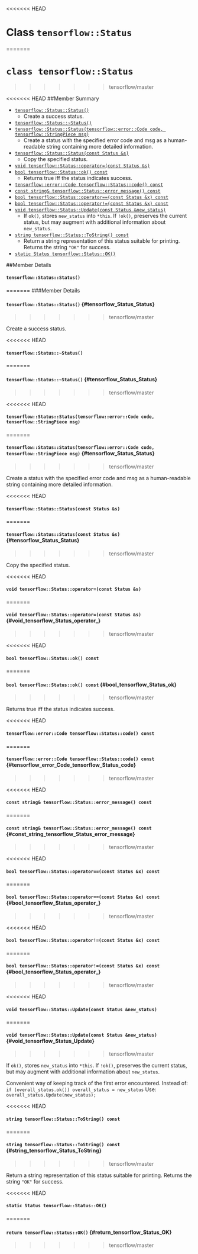 <<<<<<< HEAD
# Class `tensorflow::Status` <a class="md-anchor" id="AUTOGENERATED-class--tensorflow--status-"></a>
=======
# `class tensorflow::Status`
>>>>>>> tensorflow/master





<<<<<<< HEAD
##Member Summary <a class="md-anchor" id="AUTOGENERATED-member-summary"></a>

* [`tensorflow::Status::Status()`](#tensorflow_Status_Status)
  * Create a success status.
* [`tensorflow::Status::~Status()`](#tensorflow_Status_Status)
* [`tensorflow::Status::Status(tensorflow::error::Code code, tensorflow::StringPiece msg)`](#tensorflow_Status_Status)
  * Create a status with the specified error code and msg as a human-readable string containing more detailed information.
* [`tensorflow::Status::Status(const Status &s)`](#tensorflow_Status_Status)
  * Copy the specified status.
* [`void tensorflow::Status::operator=(const Status &s)`](#void_tensorflow_Status_operator_)
* [`bool tensorflow::Status::ok() const`](#bool_tensorflow_Status_ok)
  * Returns true iff the status indicates success.
* [`tensorflow::error::Code tensorflow::Status::code() const`](#tensorflow_error_Code_tensorflow_Status_code)
* [`const string& tensorflow::Status::error_message() const`](#const_string_tensorflow_Status_error_message)
* [`bool tensorflow::Status::operator==(const Status &x) const`](#bool_tensorflow_Status_operator_)
* [`bool tensorflow::Status::operator!=(const Status &x) const`](#bool_tensorflow_Status_operator_)
* [`void tensorflow::Status::Update(const Status &new_status)`](#void_tensorflow_Status_Update)
  * If ` ok() `, stores `new_status` into `*this`. If `!ok()`, preserves the current status, but may augment with additional information about `new_status`.
* [`string tensorflow::Status::ToString() const`](#string_tensorflow_Status_ToString)
  * Return a string representation of this status suitable for printing. Returns the string `"OK"` for success.
* [`static Status tensorflow::Status::OK()`](#static_Status_tensorflow_Status_OK)

##Member Details <a class="md-anchor" id="AUTOGENERATED-member-details"></a>

#### `tensorflow::Status::Status()` <a class="md-anchor" id="tensorflow_Status_Status"></a>
=======
###Member Details

#### `tensorflow::Status::Status()` {#tensorflow_Status_Status}
>>>>>>> tensorflow/master

Create a success status.



<<<<<<< HEAD
#### `tensorflow::Status::~Status()` <a class="md-anchor" id="tensorflow_Status_Status"></a>
=======
#### `tensorflow::Status::~Status()` {#tensorflow_Status_Status}
>>>>>>> tensorflow/master





<<<<<<< HEAD
#### `tensorflow::Status::Status(tensorflow::error::Code code, tensorflow::StringPiece msg)` <a class="md-anchor" id="tensorflow_Status_Status"></a>
=======
#### `tensorflow::Status::Status(tensorflow::error::Code code, tensorflow::StringPiece msg)` {#tensorflow_Status_Status}
>>>>>>> tensorflow/master

Create a status with the specified error code and msg as a human-readable string containing more detailed information.



<<<<<<< HEAD
#### `tensorflow::Status::Status(const Status &s)` <a class="md-anchor" id="tensorflow_Status_Status"></a>
=======
#### `tensorflow::Status::Status(const Status &s)` {#tensorflow_Status_Status}
>>>>>>> tensorflow/master

Copy the specified status.



<<<<<<< HEAD
#### `void tensorflow::Status::operator=(const Status &s)` <a class="md-anchor" id="void_tensorflow_Status_operator_"></a>
=======
#### `void tensorflow::Status::operator=(const Status &s)` {#void_tensorflow_Status_operator_}
>>>>>>> tensorflow/master





<<<<<<< HEAD
#### `bool tensorflow::Status::ok() const` <a class="md-anchor" id="bool_tensorflow_Status_ok"></a>
=======
#### `bool tensorflow::Status::ok() const` {#bool_tensorflow_Status_ok}
>>>>>>> tensorflow/master

Returns true iff the status indicates success.



<<<<<<< HEAD
#### `tensorflow::error::Code tensorflow::Status::code() const` <a class="md-anchor" id="tensorflow_error_Code_tensorflow_Status_code"></a>
=======
#### `tensorflow::error::Code tensorflow::Status::code() const` {#tensorflow_error_Code_tensorflow_Status_code}
>>>>>>> tensorflow/master





<<<<<<< HEAD
#### `const string& tensorflow::Status::error_message() const` <a class="md-anchor" id="const_string_tensorflow_Status_error_message"></a>
=======
#### `const string& tensorflow::Status::error_message() const` {#const_string_tensorflow_Status_error_message}
>>>>>>> tensorflow/master





<<<<<<< HEAD
#### `bool tensorflow::Status::operator==(const Status &x) const` <a class="md-anchor" id="bool_tensorflow_Status_operator_"></a>
=======
#### `bool tensorflow::Status::operator==(const Status &x) const` {#bool_tensorflow_Status_operator_}
>>>>>>> tensorflow/master





<<<<<<< HEAD
#### `bool tensorflow::Status::operator!=(const Status &x) const` <a class="md-anchor" id="bool_tensorflow_Status_operator_"></a>
=======
#### `bool tensorflow::Status::operator!=(const Status &x) const` {#bool_tensorflow_Status_operator_}
>>>>>>> tensorflow/master





<<<<<<< HEAD
#### `void tensorflow::Status::Update(const Status &new_status)` <a class="md-anchor" id="void_tensorflow_Status_Update"></a>
=======
#### `void tensorflow::Status::Update(const Status &new_status)` {#void_tensorflow_Status_Update}
>>>>>>> tensorflow/master

If ` ok() `, stores `new_status` into `*this`. If `!ok()`, preserves the current status, but may augment with additional information about `new_status`.

Convenient way of keeping track of the first error encountered. Instead of: `if (overall_status.ok()) overall_status = new_status` Use: `overall_status.Update(new_status);`

<<<<<<< HEAD
#### `string tensorflow::Status::ToString() const` <a class="md-anchor" id="string_tensorflow_Status_ToString"></a>
=======
#### `string tensorflow::Status::ToString() const` {#string_tensorflow_Status_ToString}
>>>>>>> tensorflow/master

Return a string representation of this status suitable for printing. Returns the string `"OK"` for success.



<<<<<<< HEAD
#### `static Status tensorflow::Status::OK()` <a class="md-anchor" id="static_Status_tensorflow_Status_OK"></a>
=======
#### `return tensorflow::Status::OK()` {#return_tensorflow_Status_OK}
>>>>>>> tensorflow/master




